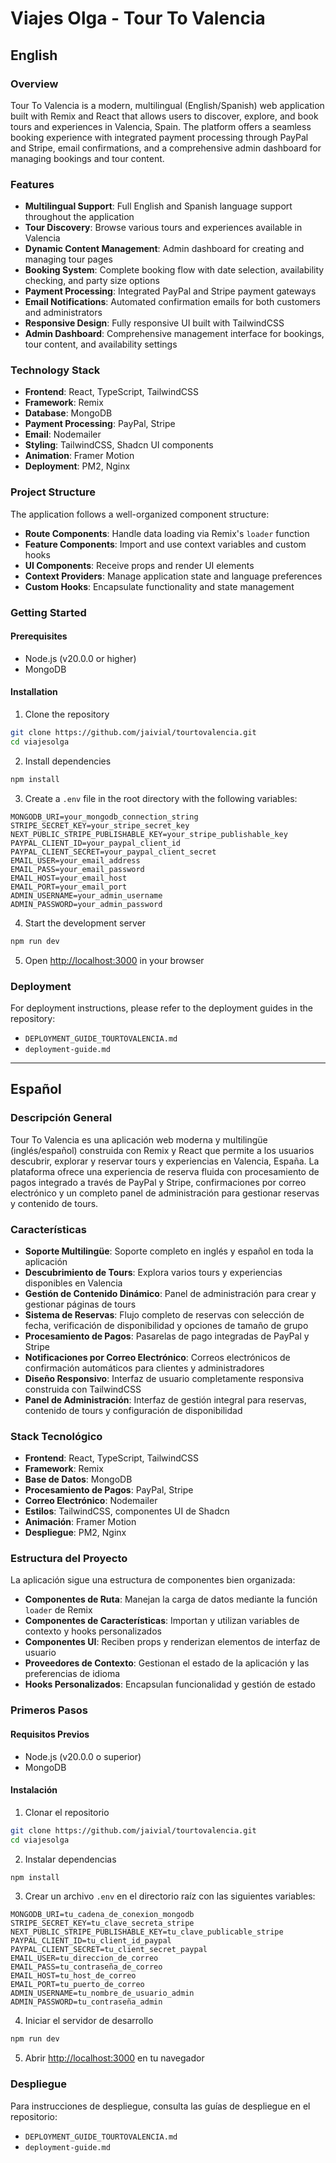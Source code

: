 # Viajes Olga - Tour To Valencia

## English

### Overview
Tour To Valencia is a modern, multilingual (English/Spanish) web application built with Remix and React that allows users to discover, explore, and book tours and experiences in Valencia, Spain. The platform offers a seamless booking experience with integrated payment processing through PayPal and Stripe, email confirmations, and a comprehensive admin dashboard for managing bookings and tour content.

### Features
- **Multilingual Support**: Full English and Spanish language support throughout the application
- **Tour Discovery**: Browse various tours and experiences available in Valencia
- **Dynamic Content Management**: Admin dashboard for creating and managing tour pages
- **Booking System**: Complete booking flow with date selection, availability checking, and party size options
- **Payment Processing**: Integrated PayPal and Stripe payment gateways
- **Email Notifications**: Automated confirmation emails for both customers and administrators
- **Responsive Design**: Fully responsive UI built with TailwindCSS
- **Admin Dashboard**: Comprehensive management interface for bookings, tour content, and availability settings

### Technology Stack
- **Frontend**: React, TypeScript, TailwindCSS
- **Framework**: Remix
- **Database**: MongoDB
- **Payment Processing**: PayPal, Stripe
- **Email**: Nodemailer
- **Styling**: TailwindCSS, Shadcn UI components
- **Animation**: Framer Motion
- **Deployment**: PM2, Nginx

### Project Structure
The application follows a well-organized component structure:

- **Route Components**: Handle data loading via Remix's `loader` function
- **Feature Components**: Import and use context variables and custom hooks
- **UI Components**: Receive props and render UI elements
- **Context Providers**: Manage application state and language preferences
- **Custom Hooks**: Encapsulate functionality and state management

### Getting Started

#### Prerequisites
- Node.js (v20.0.0 or higher)
- MongoDB

#### Installation
1. Clone the repository
```bash
git clone https://github.com/jaivial/tourtovalencia.git
cd viajesolga
```

2. Install dependencies
```bash
npm install
```

3. Create a `.env` file in the root directory with the following variables:
```
MONGODB_URI=your_mongodb_connection_string
STRIPE_SECRET_KEY=your_stripe_secret_key
NEXT_PUBLIC_STRIPE_PUBLISHABLE_KEY=your_stripe_publishable_key
PAYPAL_CLIENT_ID=your_paypal_client_id
PAYPAL_CLIENT_SECRET=your_paypal_client_secret
EMAIL_USER=your_email_address
EMAIL_PASS=your_email_password
EMAIL_HOST=your_email_host
EMAIL_PORT=your_email_port
ADMIN_USERNAME=your_admin_username
ADMIN_PASSWORD=your_admin_password
```

4. Start the development server
```bash
npm run dev
```

5. Open [http://localhost:3000](http://localhost:3000) in your browser

### Deployment
For deployment instructions, please refer to the deployment guides in the repository:
- `DEPLOYMENT_GUIDE_TOURTOVALENCIA.md`
- `deployment-guide.md`

---

## Español

### Descripción General
Tour To Valencia es una aplicación web moderna y multilingüe (inglés/español) construida con Remix y React que permite a los usuarios descubrir, explorar y reservar tours y experiencias en Valencia, España. La plataforma ofrece una experiencia de reserva fluida con procesamiento de pagos integrado a través de PayPal y Stripe, confirmaciones por correo electrónico y un completo panel de administración para gestionar reservas y contenido de tours.

### Características
- **Soporte Multilingüe**: Soporte completo en inglés y español en toda la aplicación
- **Descubrimiento de Tours**: Explora varios tours y experiencias disponibles en Valencia
- **Gestión de Contenido Dinámico**: Panel de administración para crear y gestionar páginas de tours
- **Sistema de Reservas**: Flujo completo de reservas con selección de fecha, verificación de disponibilidad y opciones de tamaño de grupo
- **Procesamiento de Pagos**: Pasarelas de pago integradas de PayPal y Stripe
- **Notificaciones por Correo Electrónico**: Correos electrónicos de confirmación automáticos para clientes y administradores
- **Diseño Responsivo**: Interfaz de usuario completamente responsiva construida con TailwindCSS
- **Panel de Administración**: Interfaz de gestión integral para reservas, contenido de tours y configuración de disponibilidad

### Stack Tecnológico
- **Frontend**: React, TypeScript, TailwindCSS
- **Framework**: Remix
- **Base de Datos**: MongoDB
- **Procesamiento de Pagos**: PayPal, Stripe
- **Correo Electrónico**: Nodemailer
- **Estilos**: TailwindCSS, componentes UI de Shadcn
- **Animación**: Framer Motion
- **Despliegue**: PM2, Nginx

### Estructura del Proyecto
La aplicación sigue una estructura de componentes bien organizada:

- **Componentes de Ruta**: Manejan la carga de datos mediante la función `loader` de Remix
- **Componentes de Características**: Importan y utilizan variables de contexto y hooks personalizados
- **Componentes UI**: Reciben props y renderizan elementos de interfaz de usuario
- **Proveedores de Contexto**: Gestionan el estado de la aplicación y las preferencias de idioma
- **Hooks Personalizados**: Encapsulan funcionalidad y gestión de estado

### Primeros Pasos

#### Requisitos Previos
- Node.js (v20.0.0 o superior)
- MongoDB

#### Instalación
1. Clonar el repositorio
```bash
git clone https://github.com/jaivial/tourtovalencia.git
cd viajesolga
```

2. Instalar dependencias
```bash
npm install
```

3. Crear un archivo `.env` en el directorio raíz con las siguientes variables:
```
MONGODB_URI=tu_cadena_de_conexion_mongodb
STRIPE_SECRET_KEY=tu_clave_secreta_stripe
NEXT_PUBLIC_STRIPE_PUBLISHABLE_KEY=tu_clave_publicable_stripe
PAYPAL_CLIENT_ID=tu_client_id_paypal
PAYPAL_CLIENT_SECRET=tu_client_secret_paypal
EMAIL_USER=tu_direccion_de_correo
EMAIL_PASS=tu_contraseña_de_correo
EMAIL_HOST=tu_host_de_correo
EMAIL_PORT=tu_puerto_de_correo
ADMIN_USERNAME=tu_nombre_de_usuario_admin
ADMIN_PASSWORD=tu_contraseña_admin
```

4. Iniciar el servidor de desarrollo
```bash
npm run dev
```

5. Abrir [http://localhost:3000](http://localhost:3000) en tu navegador

### Despliegue
Para instrucciones de despliegue, consulta las guías de despliegue en el repositorio:
- `DEPLOYMENT_GUIDE_TOURTOVALENCIA.md`
- `deployment-guide.md`